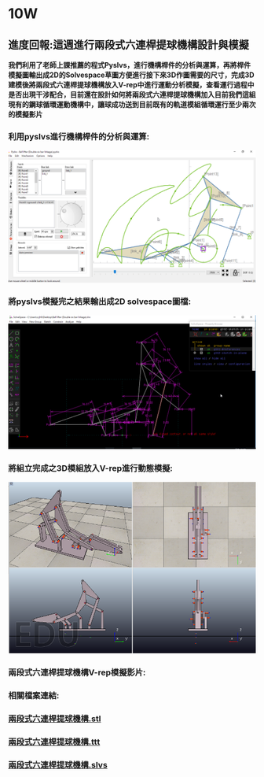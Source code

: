 # 10W

## 進度回報:這週進行兩段式六連桿提球機構設計與模擬

**我們利用了老師上課推薦的程式Pyslvs，進行機構桿件的分析與運算，再將桿件模擬圖輸出成2D的Solvespace草圖方便進行接下來3D作圖需要的尺寸，完成3D建模後將兩段式六連桿提球機構放入V-rep中進行運動分析模擬，查看運行過程中是否出現干涉配合，目前還在設計如何將兩段式六連桿提球機構加入目前我們這組現有的鋼球循環運動機構中，讓球成功送到目前既有的軌道模組循環運行至少兩次的模擬影片**

### 利用pyslvs進行機構桿件的分析與運算:

![](../.gitbook/assets/liu-lian-gan-pys.png)

### 將pyslvs模擬完之結果輸出成2D solvespace圖檔:

![](../.gitbook/assets/liu-lian-gan-slovespaces.png)

### 將組立完成之3D模組放入V-rep進行動態模擬:

![](../.gitbook/assets/liu-lian-gan.png)

### **兩段式六連桿提球機構V-rep模擬影片:**



### **相關檔案連結:**

### [**兩段式六連桿提球機構.stl**](https://github.com/s40523136/cd2018/blob/master/mechanism/Two%20stage%20six%20link%20lifting%20mechanism/body.stl)

### [**兩段式六連桿提球機構.ttt**](https://github.com/s40523136/cd2018/blob/master/mechanism/Two%20stage%20six%20link%20lifting%20mechanism/Ball%20lifter.ttt)

### [**兩段式六連桿提球機構.slvs**](https://github.com/s40523136/cd2018/blob/master/mechanism/Two%20stage%20six%20link%20lifting%20mechanism/Ball%20lifter.slvs)

